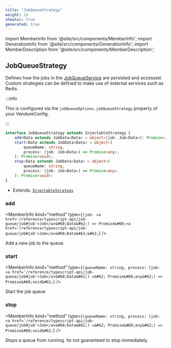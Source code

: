 ```yaml
---
title: "JobQueueStrategy"
weight: 10
showtoc: true
generated: true
---
```

<!-- This file was generated from the Vendure source. Do not modify. Instead, re-run the "docs:build" script -->
import MemberInfo from '@site/src/components/MemberInfo';
import GenerationInfo from '@site/src/components/GenerationInfo';
import MemberDescription from '@site/src/components/MemberDescription';


## JobQueueStrategy

<GenerationInfo sourceFile="packages/core/src/config/job-queue/job-queue-strategy.ts" sourceLine="23" packageName="@vendure/core" />

Defines how the jobs in the <a href='/reference/typescript-api/job-queue/job-queue-service#jobqueueservice'>JobQueueService</a> are persisted and
accessed. Custom strategies can be defined to make use of external
services such as Redis.

:::info

This is configured via the `jobQueueOptions.jobQueueStrategy` property of
your VendureConfig.

:::

```ts title="Signature"
interface JobQueueStrategy extends InjectableStrategy {
    add<Data extends JobData<Data> = object>(job: Job<Data>): Promise<Job<Data>>;
    start<Data extends JobData<Data> = object>(
        queueName: string,
        process: (job: Job<Data>) => Promise<any>,
    ): Promise<void>;
    stop<Data extends JobData<Data> = object>(
        queueName: string,
        process: (job: Job<Data>) => Promise<any>,
    ): Promise<void>;
}
```
* Extends: <code><a href='/reference/typescript-api/common/injectable-strategy#injectablestrategy'>InjectableStrategy</a></code>



<div className="members-wrapper">

### add

<MemberInfo kind="method" type={`(job: <a href='/reference/typescript-api/job-queue/job#job'>Job</a>&#60;Data&#62;) => Promise&#60;<a href='/reference/typescript-api/job-queue/job#job'>Job</a>&#60;Data&#62;&#62;`}   />

Add a new job to the queue.
### start

<MemberInfo kind="method" type={`(queueName: string, process: (job: <a href='/reference/typescript-api/job-queue/job#job'>Job</a>&#60;Data&#62;) =&#62; Promise&#60;any&#62;) => Promise&#60;void&#62;`}   />

Start the job queue
### stop

<MemberInfo kind="method" type={`(queueName: string, process: (job: <a href='/reference/typescript-api/job-queue/job#job'>Job</a>&#60;Data&#62;) =&#62; Promise&#60;any&#62;) => Promise&#60;void&#62;`}   />

Stops a queue from running. Its not guaranteed to stop immediately.


</div>
